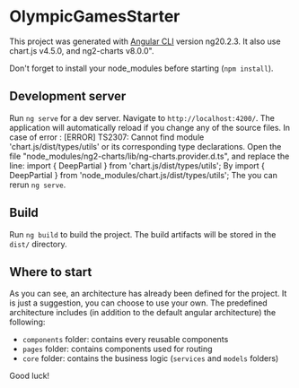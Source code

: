 # OlympicGamesStarter

This project was generated with [Angular CLI](https://github.com/angular/angular-cli) version ng20.2.3. It also use chart.js v4.5.0, and ng2-charts v8.0.0".

Don't forget to install your node_modules before starting (`npm install`).

## Development server

Run `ng serve` for a dev server. Navigate to `http://localhost:4200/`. The application will automatically reload if you change any of the source files.
In case of error :
[ERROR] TS2307: Cannot find module 'chart.js/dist/types/utils' or its corresponding type declarations.
Open the file "node_modules/ng2-charts/lib/ng-charts.provider.d.ts", and replace the line:
import { DeepPartial } from 'chart.js/dist/types/utils';
By
import { DeepPartial } from 'node_modules/chart.js/dist/types/utils';
The you can rerun `ng serve`.


## Build

Run `ng build` to build the project. The build artifacts will be stored in the `dist/` directory.

## Where to start

As you can see, an architecture has already been defined for the project. It is just a suggestion, you can choose to use your own. The predefined architecture includes (in addition to the default angular architecture) the following:

- `components` folder: contains every reusable components
- `pages` folder: contains components used for routing
- `core` folder: contains the business logic (`services` and `models` folders)

Good luck!
